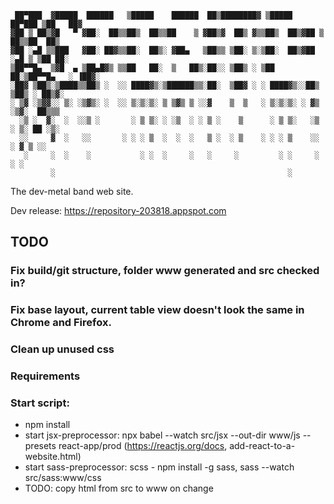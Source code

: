 ```
 ██▀███  ▓█████  ██████   ▒█████    ██████  ██▒████████▓ ▒█████   ██▀███ ▒██   ██▓
▓██ ▒ ██▒▓█   ▀ ▓██░  ██▒▒██▒  ██▒▒██    ▒ ▓██▒▓  ██▒ ▓▒▒██▒  ██▒▓██ ▒ ██▒▒██  ██▒
▓██ ░▄█ ▒▒███   ▓██░ ██▓▒▒██░  ██▒░ ▓██▄   ▒██▒▒ ▒██░ ▒░▒██░  ██▒▓██ ░▄█ ▒ ▒██ ██░
▒██▀▀█▄  ▒▓█  ▄ ▒██▄█▓▒ ▒▒██   ██░  ▒   ██▒░██░░ ▒██▒ ░ ▒██   ██░▒██▀▀█▄   ░ ▐██▓░
░██▓ ▒██▒░▒████▒▒██▒ ░  ░░ ████▓▒░▒██████▒▒░██░  ▒██▓ ░ ░ ████▓▒░░██▒ ▒██▒ ░ ██▒▓░
░ ▒▓ ░▒▓▓░░ ▒░ ░▒▓▒░ ░  ░░ ▒░▒░▒░ ▒ ▒▓▒ ▒ ░░▓    ▒  ▒   ░ ▒░▒░▒░ ░ ▓▒ ░▒▓░  ██▒▒▒
  ░▒ ░  ▓░  ░  ░░▒ ░       ░ ▒ ▒░ ░ ░▒  ░ ░ ▒ ░    ▒      ░ ▒ ▒░   ░▒ ░ ▒░ ██ ░▒░
  ░░     ▓  ░   ░░       ░ ░ ░ ▒  ░  ░  ░   ▒ ░  ░ ▒    ░ ░ ░ ▒    ░░   ░ ▓ ▒ ░░
   ░     ░  ░    ░           ░ ░  ░     ░   ░     ░         ░ ░     ░     ░ ░
         ░                                                    ░
```

The dev-metal band web site.

Dev release: https://repository-203818.appspot.com

## TODO

### Fix build/git structure, folder www generated and src checked in?

### Fix base layout, current table view doesn't look the same in Chrome and Firefox.

### Clean up unused css

### Requirements

### Start script:
* npm install
* start jsx-preprocessor: npx babel --watch src/jsx --out-dir www/js --presets react-app/prod  (https://reactjs.org/docs, add-react-to-a-website.html)
* start sass-preprocessor: scss - npm install -g sass, sass --watch src/sass:www/css
* TODO: copy html from src to www on change
